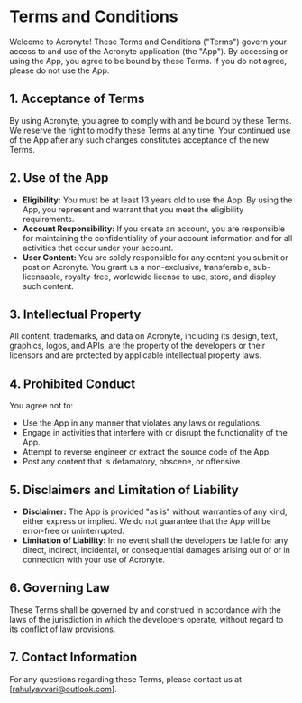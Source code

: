 # Terms and Conditions

Welcome to Acronyte! These Terms and Conditions ("Terms") govern your access to and use of the Acronyte application (the "App"). By accessing or using the App, you agree to be bound by these Terms. If you do not agree, please do not use the App.

## 1. Acceptance of Terms
By using Acronyte, you agree to comply with and be bound by these Terms. We reserve the right to modify these Terms at any time. Your continued use of the App after any such changes constitutes acceptance of the new Terms.

## 2. Use of the App
- **Eligibility:** You must be at least 13 years old to use the App. By using the App, you represent and warrant that you meet the eligibility requirements.
- **Account Responsibility:** If you create an account, you are responsible for maintaining the confidentiality of your account information and for all activities that occur under your account.
- **User Content:** You are solely responsible for any content you submit or post on Acronyte. You grant us a non-exclusive, transferable, sub-licensable, royalty-free, worldwide license to use, store, and display such content.

## 3. Intellectual Property
All content, trademarks, and data on Acronyte, including its design, text, graphics, logos, and APIs, are the property of the developers or their licensors and are protected by applicable intellectual property laws.

## 4. Prohibited Conduct
You agree not to:
- Use the App in any manner that violates any laws or regulations.
- Engage in activities that interfere with or disrupt the functionality of the App.
- Attempt to reverse engineer or extract the source code of the App.
- Post any content that is defamatory, obscene, or offensive.

## 5. Disclaimers and Limitation of Liability
- **Disclaimer:** The App is provided "as is" without warranties of any kind, either express or implied. We do not guarantee that the App will be error-free or uninterrupted.
- **Limitation of Liability:** In no event shall the developers be liable for any direct, indirect, incidental, or consequential damages arising out of or in connection with your use of Acronyte.

## 6. Governing Law
These Terms shall be governed by and construed in accordance with the laws of the jurisdiction in which the developers operate, without regard to its conflict of law provisions.

## 7. Contact Information
For any questions regarding these Terms, please contact us at [rahulyavvari@outlook.com].

